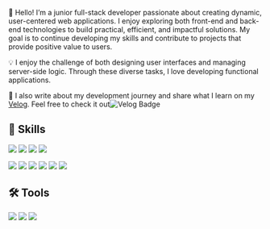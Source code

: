 👋 Hello! I’m a junior full-stack developer passionate about creating dynamic, user-centered web applications. I enjoy exploring both front-end and back-end technologies to build practical, efficient, and impactful solutions. My goal is to continue developing my skills and contribute to projects that provide positive value to users.

💡 I enjoy the challenge of both designing user interfaces and managing server-side logic. Through these diverse tasks, I love developing functional applications.

🔗 I also write about my development journey and share what I learn on my [Velog](https://velog.io/@shimssung/posts). Feel free to check it out![![Velog Badge](https://img.shields.io/badge/Velog-00A9D9?style=flat-square&logo=Velog&logoColor=white)](https://velog.io/@shimssung/posts)


## 💪 Skills
 <img src="https://img.shields.io/badge/SpringBoot-6DB33F?style=flat-square&logo=Spring-Boot&logoColor=white"/> <img src="https://img.shields.io/badge/JPA-6DB33F?style=flat-square&logo=Hibernate&logoColor=white"/> <img src="https://img.shields.io/badge/MyBatis-EF2D5E?style=flat-square&logo=data:image/svg+xml;base64,PHN2ZyB4bWxucz0iaHR0cDovL3d3dy53My5vcmcvMjAwMC9zdmciIHZpZXdCb3g9IjAgMCAxMDAgMTAwIj4gPHJlY3Qgd2lkdGg9IjEwMCIgaGVpZ2h0PSIxMDAiIGZpbGw9IiNGRjAzMDgiIC8+IDx0ZXh0IHg9IjE1IiB5PSI2NSIgc3R5bGU9ImZpbGw6IHdoaXRlOyBmb250LXNpemU6NDBweDsgZm9udC1mYW1pbHk6QXJpYWwsIHNhbnMtc2VyaWYiPiBNQkkgPC90ZXh0Pjwvc3ZnPg==&logoColor=white"/> <img src="https://img.shields.io/badge/MySQL-4479A1?style=flat-square&logo=MySQL&logoColor=white"/>

<img src="https://img.shields.io/badge/React-61DAFB?style=flat-square&logo=React&logoColor=black"/>  <img src="https://img.shields.io/badge/java-007396?style=flat-square&logo=java&logoColor=white">  <img src="https://img.shields.io/badge/HTML5-E34F26?style=flat-square&logo=HTML5&logoColor=white"/> <img src="https://img.shields.io/badge/CSS3-1572B6?style=flat-square&logo=CSS3&logoColor=white"/>   <img src="https://img.shields.io/badge/JavaScript-F7DF1E?style=flat-square&logo=JavaScript&logoColor=black"/> <img src="https://img.shields.io/badge/BOOTSTRAP-7952B3?style=flat-square&logo=BootStrap&logoColor=white"/>

## 🛠 Tools
<img src="https://img.shields.io/badge/Git-F05032?style=flat-square&logo=Git&logoColor=white"/> <img src="https://img.shields.io/badge/Visual_Studio_Code-007ACC?style=flat-square&logo=Visual-Studio-Code&logoColor=white"/> <img src="https://img.shields.io/badge/Eclipse_IDE-2C2255?style=flat-square&logo=Eclipse-IDE&logoColor=white"/>




<!--
**shimssung/shimssung** is a ✨ _special_ ✨ repository because its `README.md` (this file) appears on your GitHub profile.

Here are some ideas to get you started:

- 🔭 I’m currently working on ...
- 🌱 I’m currently learning ...
- 👯 I’m looking to collaborate on ...
- 🤔 I’m looking for help with ...
- 💬 Ask me about ...
- 📫 How to reach me: ...
- 😄 Pronouns: ...
- ⚡ Fun fact: ...
-->
